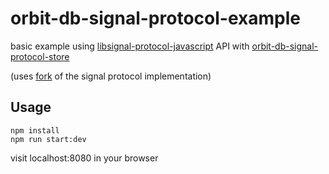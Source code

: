 # orbit-db-signal-protocol-example
basic example using [libsignal-protocol-javascript](https://github.com/signalapp/libsignal-protocol-javascript) API with [orbit-db-signal-protocol-store](https://github.com/tabcat/orbit-db-signal-protocol-store)

(uses [fork](https://github.com/tabcat/signal-protocol) of the signal protocol implementation)

## Usage

```
npm install
npm run start:dev
```
visit localhost:8080 in your browser
